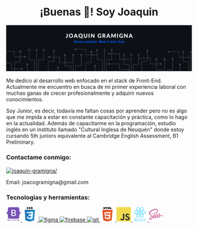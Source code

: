 <h1 align="center">¡Buenas 👋! Soy Joaquin</h1>
<img src="./Banner GitHub.png"></img>

<p align="left">
Me dedico al desarrollo web enfocado en el stack de Front-End. Actualmente me encuentro en busca de mi primer experiencia laboral con muchas ganas de crecer profesionalmente y adquirir nuevos conocimientos. 

Soy Junior, es decir, todavía me faltan cosas por aprender pero no es algo que me impida a estar en constante capacitación y práctica, como lo hago en la actualidad. Además de capacitarme en la programación, estudio inglés en un instituto llamado "Cultural Inglesa de Neuquén" donde estoy cursando 5th juniors equivalente al Cambridge English Assessment, B1 Preliminary.
</p>

<h3 align="left">Contactame conmigo:</h3>
<p align="left">
<a href="https://linkedin.com/in/joaquin-gramigna/" target="blank"><img align="center" src="https://raw.githubusercontent.com/rahuldkjain/github-profile-readme-generator/master/src/images/icons/Social/linked-in-alt.svg" alt="joaquin-gramigna/" height="30" width="40" /></a>
<p align="left">Email: joacogramigna@gmail.com</p>
</p>

<h3 align="left">Tecnologias y herramientas:</h3>
<p align="left"> <a href="https://getbootstrap.com" target="_blank" rel="noreferrer"> <img src="https://raw.githubusercontent.com/devicons/devicon/master/icons/bootstrap/bootstrap-plain-wordmark.svg" alt="bootstrap" width="40" height="40"/> </a> <a href="https://www.w3schools.com/css/" target="_blank" rel="noreferrer"> <img src="https://raw.githubusercontent.com/devicons/devicon/master/icons/css3/css3-original-wordmark.svg" alt="css3" width="40" height="40"/> </a> <a href="https://www.figma.com/" target="_blank" rel="noreferrer"> <img src="https://www.vectorlogo.zone/logos/figma/figma-icon.svg" alt="figma" width="40" height="40"/> </a> <a href="https://firebase.google.com/" target="_blank" rel="noreferrer"> <img src="https://www.vectorlogo.zone/logos/firebase/firebase-icon.svg" alt="firebase" width="40" height="40"/> </a> <a href="https://git-scm.com/" target="_blank" rel="noreferrer"> <img src="https://www.vectorlogo.zone/logos/git-scm/git-scm-icon.svg" alt="git" width="40" height="40"/> </a> <a href="https://www.w3.org/html/" target="_blank" rel="noreferrer"> <img src="https://raw.githubusercontent.com/devicons/devicon/master/icons/html5/html5-original-wordmark.svg" alt="html5" width="40" height="40"/> </a> <a href="https://developer.mozilla.org/en-US/docs/Web/JavaScript" target="_blank" rel="noreferrer"> <img src="https://raw.githubusercontent.com/devicons/devicon/master/icons/javascript/javascript-original.svg" alt="javascript" width="40" height="40"/> </a> <a href="https://reactjs.org/" target="_blank" rel="noreferrer"> <img src="https://raw.githubusercontent.com/devicons/devicon/master/icons/react/react-original-wordmark.svg" alt="react" width="40" height="40"/> </a> <a href="https://sass-lang.com" target="_blank" rel="noreferrer"> <img src="https://raw.githubusercontent.com/devicons/devicon/master/icons/sass/sass-original.svg" alt="sass" width="40" height="40"/> </a> </p>
